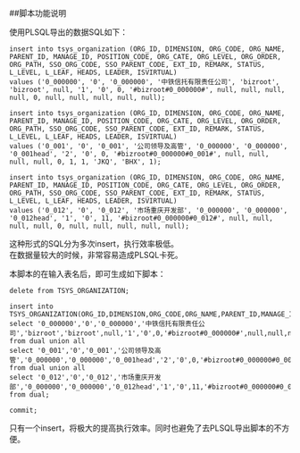 ##脚本功能说明

使用PLSQL导出的数据SQL如下：  
	
	insert into tsys_organization (ORG_ID, DIMENSION, ORG_CODE, ORG_NAME, PARENT_ID, MANAGE_ID, POSITION_CODE, ORG_CATE, ORG_LEVEL, ORG_ORDER, ORG_PATH, SSO_ORG_CODE, SSO_PARENT_CODE, EXT_ID, REMARK, STATUS, L_LEVEL, L_LEAF, HEADS, LEADER, ISVIRTUAL)
	values ('0_000000', '0', '0_000000', '中铁信托有限责任公司', 'bizroot', 'bizroot', null, '1', '0', 0, '#bizroot#0_000000#', null, null, null, null, 0, null, null, null, null, null);
	
	insert into tsys_organization (ORG_ID, DIMENSION, ORG_CODE, ORG_NAME, PARENT_ID, MANAGE_ID, POSITION_CODE, ORG_CATE, ORG_LEVEL, ORG_ORDER, ORG_PATH, SSO_ORG_CODE, SSO_PARENT_CODE, EXT_ID, REMARK, STATUS, L_LEVEL, L_LEAF, HEADS, LEADER, ISVIRTUAL)
	values ('0_001', '0', '0_001', '公司领导及高管', '0_000000', '0_000000', '0_001head', '2', '0', 0, '#bizroot#0_000000#0_001#', null, null, null, null, 0, 1, 1, 'JKQ', 'BHX', 1);
	
	insert into tsys_organization (ORG_ID, DIMENSION, ORG_CODE, ORG_NAME, PARENT_ID, MANAGE_ID, POSITION_CODE, ORG_CATE, ORG_LEVEL, ORG_ORDER, ORG_PATH, SSO_ORG_CODE, SSO_PARENT_CODE, EXT_ID, REMARK, STATUS, L_LEVEL, L_LEAF, HEADS, LEADER, ISVIRTUAL)
	values ('0_012', '0', '0_012', '市场重庆开发部', '0_000000', '0_000000', '0_012head', '1', '0', 11, '#bizroot#0_000000#0_012#', null, null, null, null, 0, null, null, null, null, null);

这种形式的SQL分为多次insert，执行效率极低。  
在数据量较大的时候，非常容易造成PLSQL卡死。  

本脚本的在输入表名后，即可生成如下脚本：   

	delete from TSYS_ORGANIZATION;
	
	insert into TSYS_ORGANIZATION(ORG_ID,DIMENSION,ORG_CODE,ORG_NAME,PARENT_ID,MANAGE_ID,POSITION_CODE,ORG_CATE,ORG_LEVEL,ORG_ORDER,ORG_PATH,SSO_ORG_CODE,SSO_PARENT_CODE,EXT_ID,REMARK,STATUS,L_LEVEL,L_LEAF,HEADS,LEADER,ISVIRTUAL)
	select '0_000000','0','0_000000','中铁信托有限责任公司','bizroot','bizroot',null,'1','0',0,'#bizroot#0_000000#',null,null,null,null,0,null,null,null,null,null from dual union all
	select '0_001','0','0_001','公司领导及高管','0_000000','0_000000','0_001head','2','0',0,'#bizroot#0_000000#0_001#',null,null,null,null,0,1,1,'JKQ','BHX',1 from dual union all
	select '0_012','0','0_012','市场重庆开发部','0_000000','0_000000','0_012head','1','0',11,'#bizroot#0_000000#0_012#',null,null,null,null,0,null,null,null,null,null from dual;
	
	commit;

只有一个insert，将极大的提高执行效率。同时也避免了去PLSQL导出脚本的不方便。
